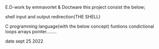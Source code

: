E.D-work by 
emmavorlet & Doctware
this project consist the below;

shell input and output redirection(THE SHELL)

C programming language(with the below concept)
funtions
condictional
loops
arrays
pointer........
   


date sept 25 2022

